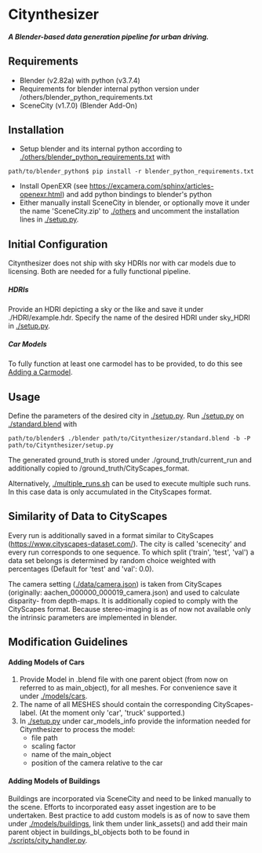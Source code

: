 # Citynthesizer
##### A Blender-based data generation pipeline for urban driving. 
## Requirements
* Blender (v2.82a) with python (v3.7.4)
* Requirements for blender internal python version under /others/blender_python_requirements.txt
* SceneCity (v1.7.0) (Blender Add-On)
## Installation

* Setup blender and its internal python according to [./others/blender_python_requirements.txt](others/blender_python_requirements.txt) with 
```shell
path/to/blender_python$ pip install -r blender_python_requirements.txt
``` 
* Install OpenEXR (see https://excamera.com/sphinx/articles-openexr.html) and add python bindings to blender's python
* Either manually install SceneCity in blender, or optionally move it under the name 'SceneCity.zip' to [./others](others) and uncomment the installation lines in [./setup.py](setup.py).
## Initial Configuration
Citynthesizer does not ship with sky HDRIs nor with car models due to licensing. Both are needed for a fully functional pipeline.

##### HDRIs
Provide an HDRI depicting a sky or the like and save it under ./HDRI/example.hdr.
Specify the name of the desired HDRI under sky_HDRI in [./setup.py](setup.py).

##### Car Models
To fully function at least one carmodel has to be provided, to do this see [Adding a Carmodel](#Adding-Models-of-Cars).
## Usage 
Define the parameters of the desired city in [./setup.py](setup.py). Run [./setup.py](setup.py) on [./standard.blend](standard.blend) with
```shell
path/to/blender$ ./blender path/to/Citynthesizer/standard.blend -b -P path/to/Citynthesizer/setup.py 
```

The generated ground_truth is stored under ./ground_truth/current_run and additionally copied to /ground_truth/CityScapes_format. 

Alternatively, [./multiple_runs.sh](multiple_runs.sh) can be used to execute multiple such runs. In this case data is only accumulated in the CityScapes format.
## Similarity of Data to CityScapes

Every run is additionally saved in a format similar to CityScapes (https://www.cityscapes-dataset.com/).
The city is called 'scenecity' and every run corresponds to one sequence. 
To which split ('train', 'test', 'val') a data set belongs is determined by random choice weighted with percentages 
(Default for 'test' and 'val': 0.0). 

The camera setting ([./data/camera.json](data/camera.json)) is taken from CityScapes (originally: aachen_000000_000019_camera.json) and 
used to calculate disparity- from depth-maps. It is additionally copied to comply with the CityScapes format.
Because stereo-imaging is as of now not available only the intrinsic parameters are implemented in blender.   

## Modification Guidelines

#### Adding Models of Cars
1. Provide Model in .blend file with one parent object (from now on referred to as main_object), for all meshes. For convenience save it under [./models/cars](models/cars).
1. The name of all MESHES should contain the corresponding CityScapes-label. (At the moment only 'car', 'truck' supported.)
1. In [./setup.py](setup.py) under car_models_info provide the information needed for Citynthesizer to process the model:
    * file path
    * scaling factor 
    * name of the main_object
    * position of the camera relative to the car

#### Adding Models of Buildings
Buildings are incorporated via SceneCity and need to be linked manually to the scene. Efforts to incorporated easy asset ingestion are to be undertaken. Best practice to add custom models is as of now to save them under [./models/buildings](models/buildings), link them under link_assets() and add their main parent object in buildings_bl_objects both to be found in [./scripts/city_handler.py](scripts/city_handler.py).
